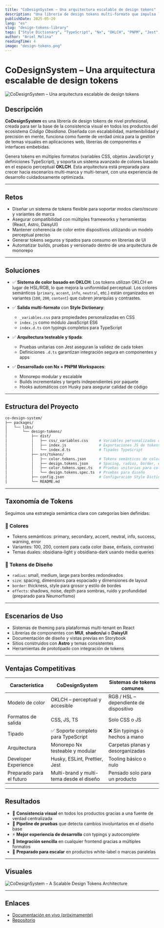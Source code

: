 ```yaml
---
title: "CoDesignSystem – Una arquitectura escalable de design tokens"
description: "Una librería de design tokens multi-formato que impulsa la base visual del ecosistema frontend de Código Obsidiana."
publishDate: 2025-05-29
lang: "es"
slug: "design-tokens-library"
tags: ["Style Dictionary", "TypeScript", "Nx", "OKLCH", "PNPM", "Jest", "ESLint", "Prettier"]
author: "Ariel Molina"
readingTime: 4
image: "design-tokens.png"
---
```


# CoDesignSystem – Una arquitectura escalable de design tokens

![CoDesignSystem – Una arquitectura escalable de design tokens](/assets/blog/design-tokens.png)

## Descripción

**CoDesignSystem** es una librería de design tokens de nivel profesional, creada para ser la base de la consistencia visual en todos los productos del ecosistema *Código Obsidiana*. Diseñada con escalabilidad, mantenibilidad y precisión en mente, funciona como fuente de verdad única para la gestión de temas visuales en aplicaciones web, librerías de componentes e interfaces embebidas.

Genera tokens en múltiples formatos (variables CSS, objetos JavaScript y definiciones TypeScript), y soporta un sistema avanzado de colores basado en el espacio perceptual **OKLCH**. Esta arquitectura está preparada para crecer hacia escenarios multi-marca y multi-tenant, con una experiencia de desarrollo cuidadosamente optimizada.

---

## Retos

- Diseñar un sistema de tokens flexible para soportar modos claro/oscuro y variantes de marca
- Asegurar compatibilidad con múltiples frameworks y herramientas (React, Astro, DaisyUI)
- Mantener coherencia de color entre dispositivos utilizando un modelo perceptual preciso
- Generar tokens seguros y tipados para consumo en librerías de UI
- Automatizar builds, pruebas y versionado dentro de una arquitectura de monorepo

---

## Soluciones

- ✅ **Sistema de color basado en OKLCH**: Los tokens utilizan OKLCH en lugar de HSL/RGB, lo que mejora la uniformidad perceptual. Los colores semánticos (`primary`, `accent`, `info`, `neutral`, etc.) están organizados en variantes (`100`, `200`, `content`) que cubren jerarquías y contrastes.

- ✅ **Salida multi-formato** con **Style Dictionary**:
  - `_variables.css` para propiedades personalizadas en CSS
  - `index.js` como módulo JavaScript ES6
  - `index.d.ts` con typings completos para TypeScript

- ✅ **Arquitectura testeable y tipada**:
  - Pruebas unitarias con Jest aseguran la validez de cada token
  - Definiciones `.d.ts` garantizan integración segura en componentes y apps

- ✅ **Desarrollado con Nx + PNPM Workspaces**:
  - Monorepo modular y escalable
  - Builds incrementales y targets independientes por paquete
  - Hooks automáticos con Husky para asegurar calidad de código

---

## Estructura del Proyecto

```bash
co-design-system/
├── packages/
│   └── libs/
│       └── design-tokens/
│           ├── dist/
│           │   ├── css/_variables.css     # Variables personalizadas en CSS
│           │   ├── index.js               # Exportaciones JS de tokens
│           │   └── index.d.ts             # Tipados TypeScript
│           ├── src/tokens/
│           │   ├── color.tokens.json      # Tokens semánticos de color
│           │   ├── design.tokens.json     # Spacing, radius, border, effects
│           │   ├── color.tokens.spec.ts   # Pruebas unitarias para colores
│           │   └── design.tokens.spec.ts  # Pruebas para diseño
│           ├── config.json                # Configuración Style Dictionary
│           └── README.md
```

---

## Taxonomía de Tokens

Seguimos una estrategia semántica clara con categorías bien definidas:

### 🎨 Colores
- Tokens semánticos: <span class="badge badge-primary">primary</span>, <span class="badge badge-secondary">secondary</span>, <span class="badge badge-accent">accent</span>, <span class="badge badge-neutral">neutral</span>, <span class="badge badge-info">info</span>, <span class="badge badge-success">success</span>, <span class="badge badge-warning">warning</span>, <span class="badge badge-error">error</span>
- Variantes: <span class="badge badge-outline">100</span>, <span class="badge badge-outline">200</span>, <span class="badge badge-outline">content</span> para cada color (base, énfasis, contraste)
- Temas duales: <span class="badge badge-obsidiana-light">obsidiana-light</span> y <span class="badge badge-obsidiana-dark">obsidiana-dark</span> usando media queries

### 📐 Tokens de Diseño
- `radius`: small, medium, large para bordes redondeados
- `size`: spacing, dimensions para espaciado y dimensiones de layout
- `border`: thickness, style para grosor y estilo de bordes
- `effects`: shadows, noise, depth para sombras, ruido y profundidad (preparado para Neumorfismo)

---

## Escenarios de Uso

- Sistemas de theming para plataformas multi-tenant en React
- Librerías de componentes con **MUI**, **shadcn/ui** o **DaisyUI**
- Documentación de diseño y vistas previas en Storybook
- Sitios construidos con **Astro** y temas consistentes
- Herramientas de prototipado con integración de tokens

---

## Ventajas Competitivas

| Característica            | CoDesignSystem                             | Sistemas de tokens comunes        |
|---------------------------|---------------------------------------------|------------------------------------|
| Modelo de color           | OKLCH – perceptual y accesible              | RGB / HSL – dependiente de dispositivo |
| Formatos de salida        | CSS, JS, TS                                 | Solo CSS o JS                      |
| Tipado                    | ✅ Soporte completo para TypeScript          | ❌ Sin typings o hechos a mano     |
| Arquitectura              | Monorepo Nx testeable y modular             | Carpetas planas y desorganizadas   |
| Developer Experience      | Husky, ESLint, Prettier, Jest               | Tooling básico o nulo              |
| Preparado para el futuro  | Multi-brand y multi-tema desde el diseño    | Pensado solo para un producto      |

---

## Resultados

- 💎 **Consistencia visual** en todos los productos gracias a una fuente de verdad centralizada
- 🧪 **Pipeline de pruebas** que detecta cambios involuntarios en el diseño base
- ⚡️ **Mejor experiencia de desarrollo** con typings y autocomplete
- 🧩 **Integración sencilla** en cualquier frontend gracias a múltiples formatos
- 🧱 **Preparado para escalar** en productos white-label o marcas paralelas

---

## Visuales

![CoDesignSystem – A Scalable Design Tokens Architecture](/assets/blog/design-tokens.png)

---

## Enlaces

- [Documentación en vivo (próximamente)](https://codigo-obsidiana.dev/design-tokens)
- [Repositorio](https://github.com/codigo-obsidiana/co-design-system)